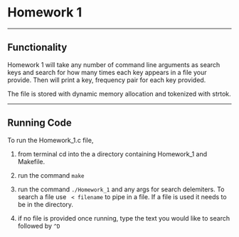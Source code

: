 #  Homework 1
- - - 
## Functionality

Homework 1 will take any number of command line arguments as search keys and 
search for how many times each key appears in a file your provide. Then will
print a key, frequency pair for each key provided. 

The file is stored with dynamic memory allocation and tokenized with strtok.
 
- - -
## Running Code

To run the Homework_1.c file,
1. from terminal cd into the a directory containing Homework_1 and Makefile.
2. run the command `make`
4. run the command `./Homework_1` and any args for search delemiters. 
    To search a file use ` < filename` to pipe in a file. If a file is used
    it needs to be in the directory.
    
5. if no file is provided once running, type the text you would like to search 
    followed by `^D`




